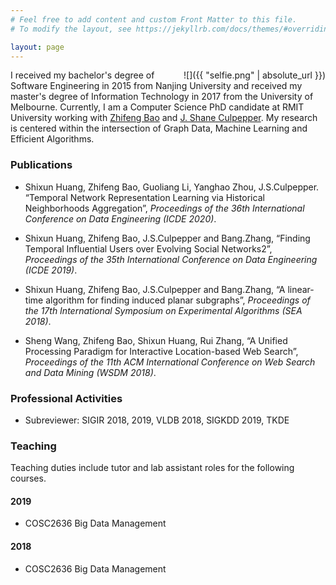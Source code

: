 ```yaml
---
# Feel free to add content and custom Front Matter to this file.
# To modify the layout, see https://jekyllrb.com/docs/themes/#overriding-theme-defaults

layout: page
---
```

<div style="float: right;" class='pull-right intro-img' markdown="1">
![]({{ "selfie.png" | absolute_url }})
</div>



I received my bachelor's degree of Software Engineering in 2015 from Nanjing University and received my master's degree of Information Technology in 2017 from the University of Melbourne. Currently, I am a Computer Science PhD candidate at RMIT University working with [Zhifeng Bao][zhifeng] and
[J. Shane Culpepper][pepper]. My research is
centered within the intersection of Graph Data, Machine Learning and
Efficient Algorithms.

[zhifeng]: https://baozhifeng.net/
[pepper]: https://culpepper.io


### Publications
* Shixun Huang, Zhifeng Bao, Guoliang Li, Yanghao Zhou, J.S.Culpepper. “Temporal Network Representation Learning via Historical Neighborhoods Aggregation”, *Proceedings of the 36th International Conference on Data Engineering (ICDE 2020)*.

* Shixun Huang, Zhifeng Bao, J.S.Culpepper and Bang.Zhang, “Finding Temporal Influential Users over Evolving Social    Networks2”, *Proceedings of the 35th International Conference on Data Engineering (ICDE 2019)*.

* Shixun Huang, Zhifeng Bao, J.S.Culpepper and Bang.Zhang, “A linear-time algorithm for finding induced planar subgraphs”, *Proceedings of the 17th International Symposium on Experimental Algorithms (SEA 2018)*.

* Sheng Wang, Zhifeng Bao, Shixun Huang, Rui Zhang, “A Unified Processing Paradigm for Interactive Location-based Web Search”, *Proceedings of the 11th ACM International Conference on Web Search and Data Mining (WSDM 2018)*.

### Professional Activities

* Subreviewer: SIGIR 2018, 2019, VLDB 2018, SIGKDD 2019, TKDE

### Teaching

Teaching duties include tutor and lab assistant roles for the following
courses.

#### 2019

* COSC2636 Big Data Management

#### 2018

* COSC2636 Big Data Management
